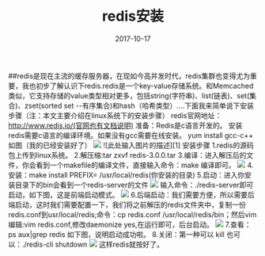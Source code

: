 ﻿---
layout: post
title: "redis安装"
date: 2017-10-17
tags: 博客
---

##redis是现在主流的缓存服务器，在现如今高并发时代，redis集群也变得尤为重要，我也初步了解认识下redis.redis是一个key-value存储系统。和Memcached类似，它支持存储的value类型相对更多，包括string(字符串)、list(链表)、set(集合)、zset(sorted set --有序集合)和hash（哈希类型）....下面我来简单说下安装步骤（注：本文主要介绍在linux系统下的安装步骤）
redis官网地址：http://www.redis.io/(官网也有文档说明)
准备：Redis是c语言开发的。
安装redis需要c语言的编译环境。如果没有gcc需要在线安装。
yum install gcc-c++ 如图（我的已经安装好了）
![](https://bszwp.github.io/images/posts/redis/1.png)
![此处输入图片的描述][1]
安装步骤
1.redis的源码包上传到linux系统。
2.解压缩:tar zxvf redis-3.0.0.tar
3.编译：进入解压后的文件，你会看到一个makefile的编译文件，直接输入命令：make 编译即可。
![](https://bszwp.github.io/images/posts/redis/4.png)
4.安装：make install PREFIX= /usr/local/redis(你安装的目录)
5.启动：进入你安装目录下的bin会看到一个redis-server的文件
![](https://bszwp.github.io/images/posts/redis/6.png)
输入命令：./redis-server即可启动，如下图，这是前端启动模式。
![](https://bszwp.github.io/images/posts/redis/2.png)
6.后端启动：我们需要方便，所以需要后端启动，这时我们需要配置一下，我们将之前解压的redis文件夹中，复制一份redis.conf到usr/local/redis;命令：cp redis.conf /usr/local/redis/bin；然后vim编辑:vim redis.conf,修改daemonize yes,在运行即可，后台启动。
![](https://bszwp.github.io/images/posts/redis/3.png)
7.查看：ps aux|grep redis 如下图，说明启动成功啦。
8.关闭：第一种可以 kill 
也可以：./redis-cli shutdown
![](https://bszwp.github.io/images/posts/redis/5.png)
这样redis就按好了。


